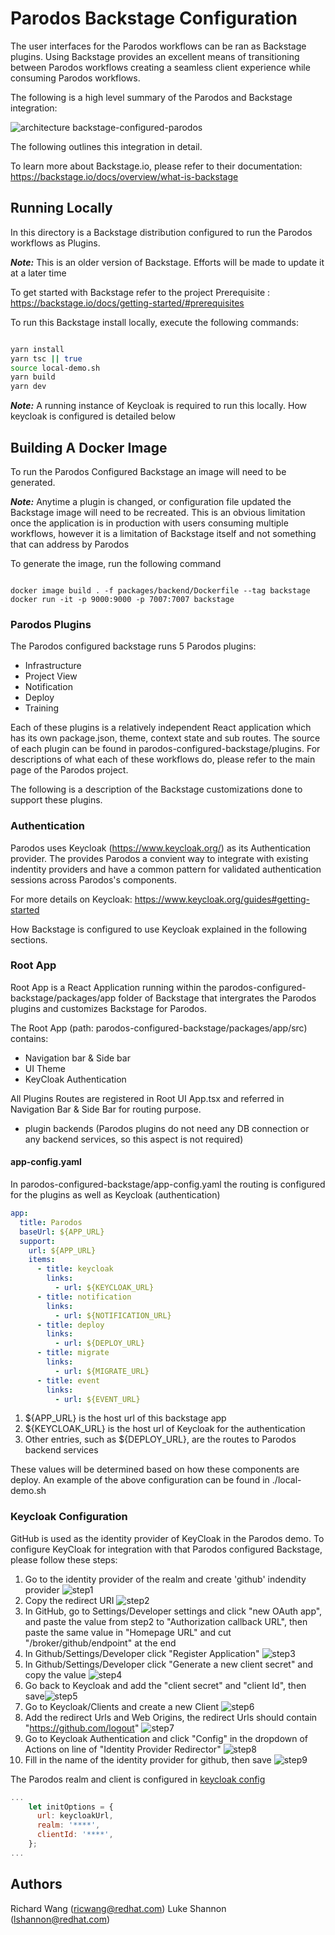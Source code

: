 # Parodos Backstage Configuration

The user interfaces for the Parodos workflows can be ran as Backstage plugins. Using Backstage provides an excellent means of transitioning between Parodos workflows creating a seamless client experience while consuming Parodos workflows.

The following is a high level summary of the Parodos and Backstage integration:

![architecture](./readme-images/backstage-configured-parodos.png) backstage-configured-parodos

The following outlines this integration in detail.

To learn more about Backstage.io, please refer to their documentation:
https://backstage.io/docs/overview/what-is-backstage

## Running Locally

In this directory is a Backstage distribution configured to run the Parodos workflows as Plugins.

***Note:*** This is an older version of Backstage. Efforts will be made to update it at a later time

To get started with Backstage refer to the project Prerequisite : https://backstage.io/docs/getting-started/#prerequisites

To run this Backstage install locally, execute the following commands:

```sh

yarn install
yarn tsc || true
source local-demo.sh
yarn build
yarn dev

```

***Note:*** A running instance of Keycloak is required to run this locally. How keycloak is configured is detailed below

## Building A Docker Image

To run the Parodos Configured Backstage an image will need to be generated.

***Note:*** Anytime a plugin is changed, or configuration file updated the Backstage image will need to be recreated. This is an obvious limitation once the application is in production with users consuming multiple workflows, however it is a limitation of Backstage itself and not something that can address by Parodos

To generate the image, run the following command 

```shell

docker image build . -f packages/backend/Dockerfile --tag backstage
docker run -it -p 9000:9000 -p 7007:7007 backstage

```

### Parodos Plugins

The Parodos configured backstage runs 5 Parodos plugins:

- Infrastructure
- Project View
- Notification
- Deploy
- Training

Each of these plugins is a relatively independent React application which has its own package.json, theme, context state and sub routes. The source of each plugin can be found in parodos-configured-backstage/plugins. For descriptions of what each of these workflows do, please refer to the main page of the Parodos project.

The following is a description of the Backstage customizations done to support these plugins.

### Authentication

Parodos uses Keycloak (https://www.keycloak.org/) as its Authentication provider. The provides Parodos a convient way to integrate with existing indentity providers and have a common pattern for validated authentication sessions across Parodos's components.

For more details on Keycloak:
https://www.keycloak.org/guides#getting-started

How Backstage is configured to use Keycloak explained in the following sections.

### Root App

Root App is a React Application running within the parodos-configured-backstage/packages/app folder of Backstage that intergrates the Parodos plugins and customizes Backstage for Parodos. 

The Root App (path: parodos-configured-backstage/packages/app/src) contains:

  - Navigation bar & Side bar
  - UI Theme
  - KeyCloak Authentication

  All Plugins Routes are registered in Root UI App.tsx and referred in Navigation Bar & Side Bar for routing purpose.

- plugin backends (Parodos plugins do not need any DB connection or any backend services, so this aspect is not required)

#### app-config.yaml

In parodos-configured-backstage/app-config.yaml the routing is configured for the plugins as well as Keycloak (authentication)

```yaml
app:
  title: Parodos
  baseUrl: ${APP_URL}
  support:
    url: ${APP_URL}
    items:
      - title: keycloak
        links:
          - url: ${KEYCLOAK_URL}
      - title: notification
        links:
          - url: ${NOTIFICATION_URL}
      - title: deploy
        links:
          - url: ${DEPLOY_URL}
      - title: migrate
        links:
          - url: ${MIGRATE_URL}
      - title: event
        links:
          - url: ${EVENT_URL}
```

1. ${APP_URL} is the host url of this backstage app
2. ${KEYCLOAK_URL} is the host url of Keycloak for the authentication
3. Other entries, such as ${DEPLOY_URL}, are the routes to Parodos backend services

These values will be determined based on how these components are deploy. An example of the above configuration can be found in ./local-demo.sh

### Keycloak Configuration

GitHub is used as the identity provider of KeyCloak in the Parodos demo. To configure KeyCloak for integration with that Parodos configured Backstage, please follow these steps:

1. Go to the identity provider of the realm and create 'github' indendity provider
   ![step1](./readme-images/kc-1.png)
2. Copy the redirect URI
   ![step2](./readme-images/kc-2.png)
3. In GitHub, go to Settings/Developer settings and click "new OAuth app", and paste the value from step2 to "Authorization callback URL", then paste the same value in "Homepage URL" and cut "/broker/github/endpoint" at the end
4. In Github/Settings/Developer click "Register Application"  ![step3](./readme-images/kc-3.png)
4. In Github/Settings/Developer click "Generate a new client secret" and copy the value ![step4](./readme-images/kc-4.png)
5. Go back to Keycloak and add the "client secret" and "client Id", then save![step5](./readme-images/kc-5.png)
6. Go to Keycloak/Clients and create a new Client ![step6](./readme-images/kc-6.png)
7. Add the redirect Urls and Web Origins, the redirect Urls should contain "https://github.com/logout" ![step7](./readme-images/kc-7.png)
8. Go to Keycloak Authentication and click "Config" in the dropdown of Actions on line of "Identity Provider Redirector" ![step8](./readme-images/kc-8.png)
9. Fill in the name of the identity provider for github, then save ![step9](./readme-images/kc-9.png)

The Parodos realm and client is configured in [keycloak config](./packages/app/src/components/Root/Root.tsx?#L149-L150)

```javascript
...
    let initOptions = {
      url: keycloakUrl,
      realm: '****',
      clientId: '****',
    };
...
```

## Authors

Richard Wang (ricwang@redhat.com)
Luke Shannon (lshannon@redhat.com)
